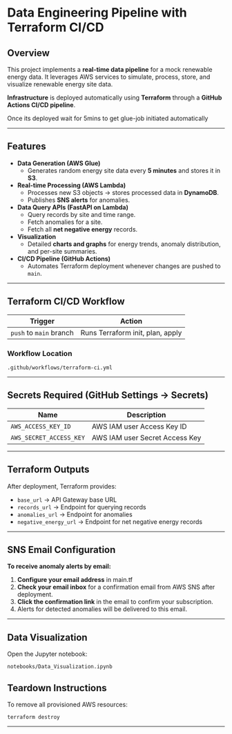 
# Data Engineering Pipeline with Terraform CI/CD

## Overview

This project implements a **real-time data pipeline** for a mock renewable energy data. It leverages AWS services to simulate, process, store, and visualize renewable energy site data.

**Infrastructure** is deployed automatically using **Terraform** through a **GitHub Actions CI/CD pipeline**.

Once its deployed wait for 5mins to get glue-job initiated automatically 

---

## Features

- **Data Generation (AWS Glue)**
    - Generates random energy site data every **5 minutes** and stores it in **S3**.
- **Real-time Processing (AWS Lambda)**
    - Processes new S3 objects → stores processed data in **DynamoDB**.
    - Publishes **SNS alerts** for anomalies.
- **Data Query APIs (FastAPI on Lambda)**
    - Query records by site and time range.
    - Fetch anomalies for a site.
    - Fetch all **net negative energy** records.
- **Visualization**
    - Detailed **charts and graphs** for energy trends, anomaly distribution, and per-site summaries.
- **CI/CD Pipeline (GitHub Actions)**
    - Automates Terraform deployment whenever changes are pushed to `main`.

---


## Terraform CI/CD Workflow

| Trigger                 | Action                             |
|-------------------------|------------------------------------|
| `push` to `main` branch | Runs Terraform init, plan, apply   |

### Workflow Location
```
.github/workflows/terraform-ci.yml
```

---

## Secrets Required (GitHub Settings → Secrets)

| Name                   | Description                       |
|------------------------|-----------------------------------|
| `AWS_ACCESS_KEY_ID`    | AWS IAM user Access Key ID       |
| `AWS_SECRET_ACCESS_KEY`| AWS IAM user Secret Access Key   |

---

## Terraform Outputs

After deployment, Terraform provides:

- `base_url` → API Gateway base URL
- `records_url` → Endpoint for querying records
- `anomalies_url` → Endpoint for anomalies
- `negative_energy_url` → Endpoint for net negative energy records

---

## SNS Email Configuration

**To receive anomaly alerts by email:**

1. **Configure your email address** in main.tf
2. **Check your email inbox** for a confirmation email from AWS SNS after deployment.
3. **Click the confirmation link** in the email to confirm your subscription.
4. Alerts for detected anomalies will be delivered to this email.

---

## Data Visualization

Open the Jupyter notebook:

```
notebooks/Data_Visualization.ipynb
```


## Teardown Instructions

To remove all provisioned AWS resources:

```
terraform destroy
```

---

